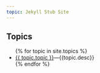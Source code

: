 ```yaml
---
topic: Jekyll Stub Site
---
```


## Topics
<ul>
{% for topic in site.topics %}
 <li><a href="{{topic.url}}">{{ topic.topic }}<a>&mdash;{{topic.desc}}</li>
{% endfor %}
</ul>

